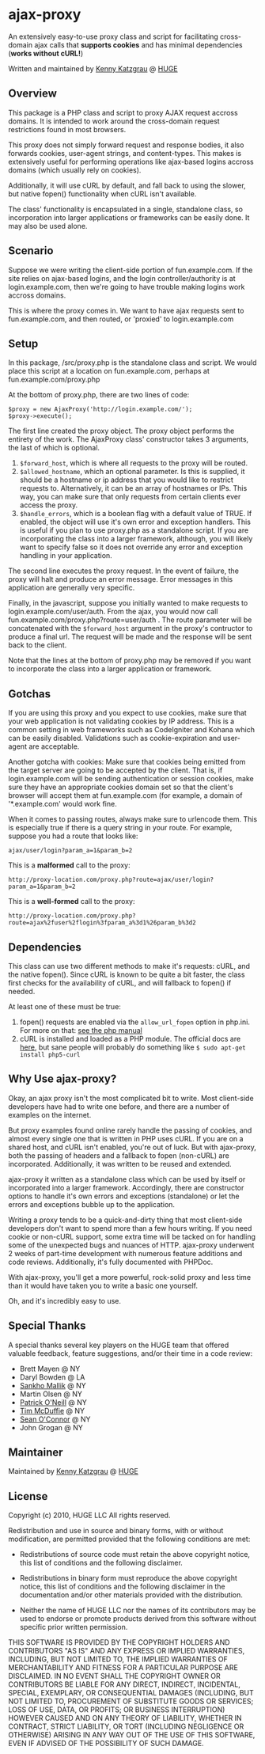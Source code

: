 # ajax-proxy

An extensively easy-to-use proxy class and script for facilitating cross-domain
ajax calls that **supports cookies** and has minimal dependencies
(**works without cURL!**)

Written and maintained by [Kenny Katzgrau](http://codefury.net) @ [HUGE](http://hugeinc.com)

## Overview

This package is a PHP class and script to proxy AJAX request accross domains.
It is intended to work around the cross-domain request restrictions found in
most browsers.

This proxy does not simply forward request and response bodies, it also forwards
cookies, user-agent strings, and content-types. This makes is extensively useful
for performing operations like ajax-based logins accross domains (which usually
rely on cookies).

Additionally, it will use cURL by default, and fall back to using the slower,
but native fopen() functionality when cURL isn't available.

The class' functionality is encapsulated in a single, standalone class, so
incorporation into larger applications or frameworks can be easily done. It may
also be used alone.

## Scenario

Suppose we were writing the client-side portion of fun.example.com. If the site
relies on ajax-based logins, and the login controller/authority is at
login.example.com, then we're going to have trouble making logins work accross
domains.

This is where the proxy comes in. We want to have ajax requests sent to
fun.example.com, and then routed, or 'proxied' to login.example.com

## Setup

In this package, /src/proxy.php is the standalone class and script. We would
place this script at a location on fun.example.com, perhaps at
fun.example.com/proxy.php

At the bottom of proxy.php, there are two lines of code:

    $proxy = new AjaxProxy('http://login.example.com/');
    $proxy->execute();

The first line created the proxy object. The proxy object performs the entirety
of the work. The AjaxProxy class' constructor takes 3 arguments, the last of
which is optional.

1. `$forward_host`, which is where all requests to the proxy will be routed.
2. `$allowed_hostname`, which an optional parameter. Is this is supplied, it
   should be a hostname or ip address that you would like to restrict requests
   to. Alternatively, it can be an array of hostnames or IPs. This way, you can
   make sure that only requests from certain clients ever access the proxy.
3. `$handle_errors`, which is a boolean flag with a default value of TRUE. If
   enabled, the object will use it's own error and exception handlers. This is
   useful if you plan to use proxy.php as a standalone script. If you are
   incorporating the class into a larger framework, although, you will likely
   want to specify false so it does not override any error and exception
   handling in your application.

The second line executes the proxy request. In the event of failure, the proxy
will halt and produce an error message. Error messages in this application are
generally very specific.

Finally, in the javascript, suppose you initially wanted to make requests to
login.example.com/user/auth. From the ajax, you would now call
fun.example.com/proxy.php?route=user/auth . The route parameter will be
concatenated with the `$forward_host` argument in the proxy's contructor to
produce a final url. The request will be made and the response will be sent back
to the client.

Note that the lines at the bottom of proxy.php may be removed if you want to
incorporate the class into a larger application or framework.

## Gotchas

If you are using this proxy and you expect to use cookies, make sure that your
web application is not validating cookies by IP address. This is a common
setting in web frameworks such as CodeIgniter and Kohana which can be easily
disabled. Validations such as cookie-expiration and user-agent are acceptable.

Another gotcha with cookies: Make sure that cookies being emitted from the
target server are going to be accepted by the client. That is, if
login.example.com will be sending authentication or session cookies, make sure
they have an appropriate cookies domain set so that the client's browser will
accept them at fun.example.com (for example, a domain of '*.example.com' would
work fine.

When it comes to passing routes, always make sure to urlencode them. This is
especially true if there is a query string in your route. For example, suppose
you had a route that looks like:

    ajax/user/login?param_a=1&param_b=2

This is a **malformed** call to the proxy:

    http://proxy-location.com/proxy.php?route=ajax/user/login?param_a=1&param_b=2

This is a **well-formed** call to the proxy:

    http://proxy-location.com/proxy.php?route=ajax%2fuser%2flogin%3fparam_a%3d1%26param_b%3d2

## Dependencies

This class can use two different methods to make it's requests: cURL, and the
native fopen(). Since cURL is known to be quite a bit faster, the class first
checks for the availability of cURL, and will fallback to fopen() if needed.

At least one of these must be true:

1. fopen() requests are enabled via the `allow_url_fopen` option in
   php.ini. For more on that: [see the php manual](http://www.php.net/manual/en/filesystem.configuration.php#ini.allow-url-fopen)
2. cURL is installed and loaded as a PHP module. The official docs are 
   [here](http://php.net/manual/en/book.curl.php),
   but sane people will probably do something like `$ sudo apt-get install php5-curl`

## Why Use ajax-proxy?

Okay, an ajax proxy isn't the most complicated bit to write. Most client-side
developers have had to write one before, and there are a number of examples on
the internet.

But proxy examples found online rarely handle the passing of cookies, and
almost every single one that is written in PHP uses cURL. If you are on a shared
host, and cURL isn't enabled, you're out of luck. But with ajax-proxy, both the
passing of headers and a fallback to fopen (non-cURL) are incorporated.
Additionally, it was written to be reused and extended.

ajax-proxy it written as a standalone class which can be used by itself or
incorporated into a larger framework. Accordingly, there are constructor options
to handle it's own errors and exceptions (standalone) or let the errors and
exceptions bubble up to the application.

Writing a proxy tends to be a quick-and-dirty thing that most client-side
developers don't want to spend more than a few hours writing. If you need cookie
or non-cURL support, some extra time will be tacked on for handling some of the
unexpected bugs and nuances of HTTP. ajax-proxy underwent 2 weeks of part-time
development with numerous feature additions and code reviews. Additionally, it's
fully documented with PHPDoc.

With ajax-proxy, you'll get a more powerful, rock-solid proxy and less time than
it would have taken you to write a basic one yourself.

Oh, and it's incredibly easy to use.

## Special Thanks

A special thanks several key players on the HUGE team that offered valuable
feedback, feature suggestions, and/or their time in a code review:

* Brett Mayen @ NY
* Daryl Bowden @ LA
* [Sankho Mallik](http://sankhomallik.com/) @ NY
* Martin Olsen @ NY
* [Patrick O'Neill](http://misteroneill.com/) @ NY
* [Tim McDuffie](http://www.tmcduffie.com/) @ NY
* [Sean O'Connor](http://seanoc.com) @ NY
* John Grogan @ NY

## Maintainer

Maintained by [Kenny Katzgrau](http://codefury.net) @ [HUGE](http://hugeinc.com)

## License

Copyright (c) 2010, HUGE LLC
All rights reserved.

Redistribution and use in source and binary forms, with or without modification,
are permitted provided that the following conditions are met:

* Redistributions of source code must retain the above copyright notice,
  this list of conditions and the following disclaimer.

* Redistributions in binary form must reproduce the above copyright notice,
  this list of conditions and the following disclaimer in the documentation
  and/or other materials provided with the distribution.

* Neither the name of HUGE LLC nor the names of its
  contributors may be used to endorse or promote products derived from this
  software without specific prior written permission.

THIS SOFTWARE IS PROVIDED BY THE COPYRIGHT HOLDERS AND CONTRIBUTORS "AS IS" AND
ANY EXPRESS OR IMPLIED WARRANTIES, INCLUDING, BUT NOT LIMITED TO, THE IMPLIED
WARRANTIES OF MERCHANTABILITY AND FITNESS FOR A PARTICULAR PURPOSE ARE
DISCLAIMED. IN NO EVENT SHALL THE COPYRIGHT OWNER OR CONTRIBUTORS BE LIABLE FOR
ANY DIRECT, INDIRECT, INCIDENTAL, SPECIAL, EXEMPLARY, OR CONSEQUENTIAL DAMAGES
(INCLUDING, BUT NOT LIMITED TO, PROCUREMENT OF SUBSTITUTE GOODS OR SERVICES;
LOSS OF USE, DATA, OR PROFITS; OR BUSINESS INTERRUPTION) HOWEVER CAUSED AND ON
ANY THEORY OF LIABILITY, WHETHER IN CONTRACT, STRICT LIABILITY, OR TORT
(INCLUDING NEGLIGENCE OR OTHERWISE) ARISING IN ANY WAY OUT OF THE USE OF THIS
SOFTWARE, EVEN IF ADVISED OF THE POSSIBILITY OF SUCH DAMAGE.